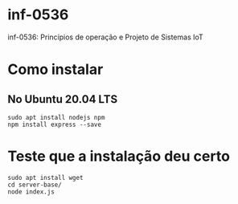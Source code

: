 # inf-0536
inf-0536: Princípios de operação e Projeto de Sistemas IoT

# Como instalar
## No Ubuntu 20.04 LTS

```
sudo apt install nodejs npm
npm install express --save
```

# Teste que a instalação deu certo
```
sudo apt install wget
cd server-base/
node index.js

